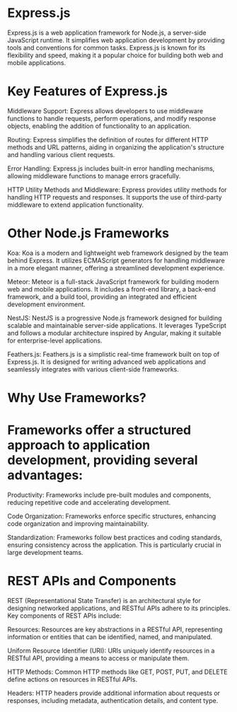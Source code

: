 # Express.js

Express.js is a web application framework for Node.js, a server-side JavaScript runtime. It simplifies web application development by providing tools and conventions for common tasks. Express.js is known for its flexibility and speed, making it a popular choice for building both web and mobile applications.

# Key Features of Express.js

Middleware Support: Express allows developers to use middleware functions to handle requests, perform operations, and modify response objects, enabling the addition of functionality to an application.

Routing: Express simplifies the definition of routes for different HTTP methods and URL patterns, aiding in organizing the application's structure and handling various client requests.

Error Handling: Express.js includes built-in error handling mechanisms, allowing middleware functions to manage errors gracefully.

HTTP Utility Methods and Middleware: Express provides utility methods for handling HTTP requests and responses. It supports the use of third-party middleware to extend application functionality.

# Other Node.js Frameworks

Koa: Koa is a modern and lightweight web framework designed by the team behind Express. It utilizes ECMAScript generators for handling middleware in a more elegant manner, offering a streamlined development experience.

Meteor: Meteor is a full-stack JavaScript framework for building modern web and mobile applications. It includes a front-end library, a back-end framework, and a build tool, providing an integrated and efficient development environment.

NestJS: NestJS is a progressive Node.js framework designed for building scalable and maintainable server-side applications. It leverages TypeScript and follows a modular architecture inspired by Angular, making it suitable for enterprise-level applications.

Feathers.js: Feathers.js is a simplistic real-time framework built on top of Express.js. It is designed for writing advanced web applications and seamlessly integrates with various client-side frameworks.

# Why Use Frameworks?

# Frameworks offer a structured approach to application development, providing several advantages:

Productivity: Frameworks include pre-built modules and components, reducing repetitive code and accelerating development.

Code Organization: Frameworks enforce specific structures, enhancing code organization and improving maintainability.

Standardization: Frameworks follow best practices and coding standards, ensuring consistency across the application. This is particularly crucial in large development teams.

# REST APIs and Components

REST (Representational State Transfer) is an architectural style for designing networked applications, and RESTful APIs adhere to its principles. Key components of REST APIs include:

Resources: Resources are key abstractions in a RESTful API, representing information or entities that can be identified, named, and manipulated.

Uniform Resource Identifier (URI): URIs uniquely identify resources in a RESTful API, providing a means to access or manipulate them.

HTTP Methods: Common HTTP methods like GET, POST, PUT, and DELETE define actions on resources in RESTful APIs.

Headers: HTTP headers provide additional information about requests or responses, including metadata, authentication details, and content type.